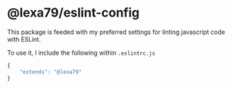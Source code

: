 # @lexa79/eslint-config

This package is feeded with my preferred settings for linting javascript code with ESLint.

To use it, I include the following within `.eslintrc.js`

``` js
{
    "extends": "@lexa79"
}
```
